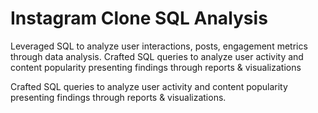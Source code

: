 # Instagram Clone SQL Analysis
  Leveraged SQL to analyze user interactions, posts, engagement metrics through data analysis. 	Crafted SQL queries to analyze user activity and content popularity presenting findings through reports & visualizations


Crafted SQL queries to analyze user activity and content popularity presenting findings through reports & visualizations.	
